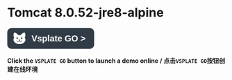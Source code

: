 # Tomcat 8.0.52-jre8-alpine

<a href="https://www.vsplate.com/?docker-compose=https://github.com/vsplate/dcenvs/tomcat/8.0.52-jre8-alpine"><img alt="VSPLATE GO" src="https://raw.githubusercontent.com/vsplate/images/master/vsgo_btn.png" width="200px"></a>

**Click the `VSPLATE GO` button to launch a demo online / 点击`VSPLATE GO`按钮创建在线环境**